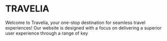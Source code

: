# TRAVELIA
Welcome to Travelia, your one-stop destination for seamless travel experiences! Our website is designed with a focus on delivering a superior user experience through a range of key 
